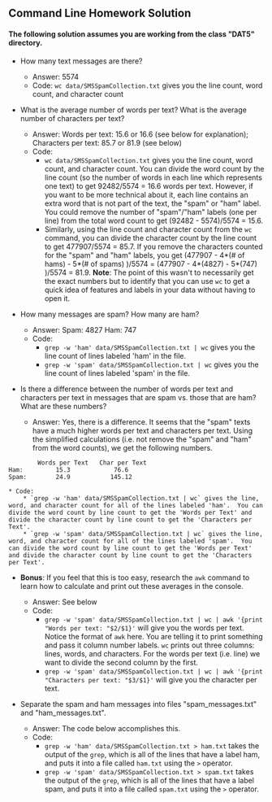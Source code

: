 ## Command Line Homework Solution
#### The following solution assumes you are working from the class "DAT5" directory. 
* How many text messages are there?
	* Answer:  5574
	* Code:  `wc data/SMSSpamCollection.txt` gives you the line count, word count, and character count

* What is the average number of words per text?  What is the average number of characters per text?
	* Answer:  Words per text: 15.6 or 16.6 (see below for explanation); Characters per text: 85.7 or 81.9 (see below)
	* Code:  
		* `wc data/SMSSpamCollection.txt` gives you the line count, word count, and character count.  You can divide the word count by the line count (so the number of words in each line which represents one text) to get 92482/5574 = 16.6 words per text.  However, if you want to be more technical about it, each line contains an extra word that is not part of the text, the "spam" or "ham" label.  You could remove the number of "spam"/"ham" labels (one per line) from the total word count to get (92482 - 5574)/5574 = 15.6.  
		* Similarly, using the line count and character count from the `wc` command, you can divide the character count by the line count to get 477907/5574 = 85.7.  If you remove the characters counted for the "spam" and "ham" labels, you get (477907 - 4*(# of hams) - 5*(# of spams) )/5574 = (477907 - 4*(4827) - 5*(747) )/5574 = 81.9.  **Note**:  The point of this wasn't to necessarily get the exact numbers but to identify that you can use `wc` to get a quick idea of features and labels in your data without having to open it.


* How many messages are spam?  How many are ham?
	* Answer:  Spam: 4827  Ham: 747
	* Code:
		* `grep -w 'ham' data/SMSSpamCollection.txt | wc` gives you the line count of lines labeled 'ham' in the file.  
		* `grep -w 'spam' data/SMSSpamCollection.txt | wc` gives you the line count of lines labeled 'spam' in the file.

* Is there a difference between the number of words per text and characters per text in messages that are spam vs. those that are ham?  What are these numbers?
	* Answer: Yes, there is a difference.  It seems that the "spam" texts have a much higher words per text and characters per text.  Using the simplified calculations (i.e. not remove the "spam" and "ham" from the word counts), we get the following numbers.
```
        Words per Text   Char per Text
Ham:         15.3            76.6
Spam:        24.9           145.12
```
	* Code: 
		* `grep -w 'ham' data/SMSSpamCollection.txt | wc` gives the line, word, and character count for all of the lines labeled 'ham'.  You can divide the word count by line count to get the 'Words per Text' and divide the character count by line count to get the 'Characters per Text'.  
		* `grep -w 'spam' data/SMSSpamCollection.txt | wc` gives the line, word, and character count for all of the lines labeled 'spam'.  You can divide the word count by line count to get the 'Words per Text' and divide the character count by line count to get the 'Characters per Text'.  

* **Bonus**: If you feel that this is too easy, research the `awk` command to learn how to calculate and print out these averages in the console.
	* Answer: See below
	* Code: 
		* `grep -w 'spam' data/SMSSpamCollection.txt | wc | awk '{print "Words per text: "$2/$1}'` will give you the words per text.  Notice the format of `awk` here.  You are telling it to print something and pass it column number labels.  `wc` prints out three columns:  lines, words, and characters.  For the words per text (i.e. line) we want to divide the second column by the first.
		* `grep -w 'spam' data/SMSSpamCollection.txt | wc | awk '{print "Characters per text: "$3/$1}'` will give you the character per text.

* Separate the spam and ham messages into files "spam_messages.txt" and "ham_messages.txt".
	* Answer: The code below accomplishes this.
	* Code: 
		* `grep -w 'ham' data/SMSSpamCollection.txt > ham.txt` takes the output of the `grep`, which is all of the lines that have a label ham, and puts it into a file called `ham.txt` using the `>` operator.
		* `grep -w 'spam' data/SMSSpamCollection.txt > spam.txt` takes the output of the `grep`, which is all of the lines that have a label spam, and puts it into a file called `spam.txt` using the `>` operator.
